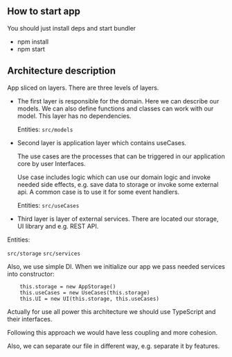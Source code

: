 ## How to start app
You should just install deps and start bundler

* npm install
* npm start

## Architecture description

App sliced on layers. There are three levels of layers.

* The first layer is responsible for the domain. Here we can describe our models. We can also define functions and classes 
 can work with our model. This layer has no dependencies.

    Entities: `src/models`


* Second layer is application layer which contains useCases.

  The use cases are the processes that can be triggered in our application core by user Interfaces.

  Use case includes logic which can use our domain logic and invoke needed side effects, 
e.g. save data to storage or invoke some external api.
A common case is to use it for some event handlers.

  Entities: `src/useCases`


* Third layer is layer of external services. There are located our storage, UI library and e.g. REST API.

Entities: 

`src/storage`
`src/services`


Also, we use simple DI. When we initialize our app we pass needed services into constructor:

```
    this.storage = new AppStorage()
    this.useCases = new UseCases(this.storage)
    this.UI = new UI(this.storage, this.useCases)
```

Actually for use all power this architecture we should use TypeScript and their interfaces. 

Following this approach we would have less coupling and more cohesion.

Also, we can separate our file in different way, e.g. separate it by features. 
